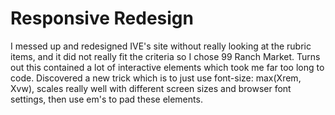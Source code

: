 # Responsive Redesign

I messed up and redesigned IVE's site without really looking at the rubric items, and it did not really fit the criteria so I chose 99 Ranch Market. Turns out this contained a lot of interactive elements which took me far too long to code. Discovered a new trick which is to just use font-size: max(Xrem, Xvw), scales really well with different screen sizes and browser font settings, then use em's to pad these elements.

